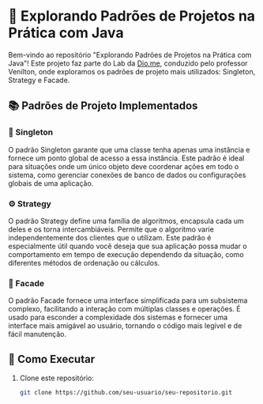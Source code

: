 # 🚀 Explorando Padrões de Projetos na Prática com Java

Bem-vindo ao repositório "Explorando Padrões de Projetos na Prática com Java"! Este projeto faz parte do Lab da [Dio.me](https://www.dio.me), conduzido pelo professor Venilton, onde exploramos os padrões de projeto mais utilizados: Singleton, Strategy e Facade.

## 📚 Padrões de Projeto Implementados

### 🔄 Singleton
O padrão Singleton garante que uma classe tenha apenas uma instância e fornece um ponto global de acesso a essa instância. Este padrão é ideal para situações onde um único objeto deve coordenar ações em todo o sistema, como gerenciar conexões de banco de dados ou configurações globais de uma aplicação.

### ⚙️ Strategy
O padrão Strategy define uma família de algoritmos, encapsula cada um deles e os torna intercambiáveis. Permite que o algoritmo varie independentemente dos clientes que o utilizam. Este padrão é especialmente útil quando você deseja que sua aplicação possa mudar o comportamento em tempo de execução dependendo da situação, como diferentes métodos de ordenação ou cálculos.

### 🏢 Facade
O padrão Facade fornece uma interface simplificada para um subsistema complexo, facilitando a interação com múltiplas classes e operações. É usado para esconder a complexidade dos sistemas e fornecer uma interface mais amigável ao usuário, tornando o código mais legível e de fácil manutenção.

## 🚀 Como Executar

1. Clone este repositório:
   ```bash
   git clone https://github.com/seu-usuario/seu-repositorio.git
